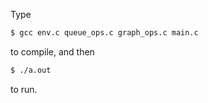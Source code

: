 Type
```bash
$ gcc env.c queue_ops.c graph_ops.c main.c
```
to compile, and then

```bash
$ ./a.out
```
to run.